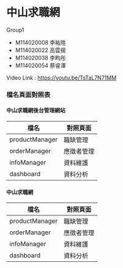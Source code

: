# 中山求職網

Group1
- M114020008 李祐陞
- M114020022 高雲揚
- M114020038 李畇彤
- M114020054 蔡睿澤

Video Link : https://youtu.be/TsTaL7N71MM



### 檔名頁面對照表
#### 中山求職網後台管理網站
檔名 | 對照頁面 |
--- | --- |
productManager | 職缺管理 |
orderManager | 應徵者管理 |
infoManager | 資料維護 |
dashboard | 資料分析 |

#### 中山求職網
檔名 | 對照頁面 |
--- | --- |
productManager | 職缺管理 |
orderManager | 應徵者管理 |
infoManager | 資料維護 |
dashboard | 資料分析 |

